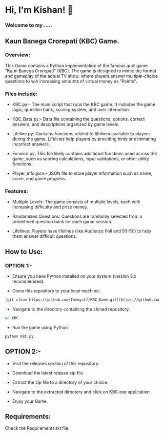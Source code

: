 # Hi, I'm Kishan! 👋
### Welcome to my .....
## Kaun Banega Crorepati (KBC) Game.  
### Overview:

This Game contains a Python implementation of the famous quiz game "Kaun Banega Crorepati" (KBC). The game is designed to mimic the format and gameplay of the actual TV show, where players answer multiple-choice questions to win increasing amounts of virtual money as "Points".

### Files include:
- KBC.py:- The main script that runs the KBC game. It includes the game logic, question bank, scoring system, and user interaction.

- KBC_Data.py:- Data file containing the questions, options, correct answers, and descriptions organized by game levels.

- Lifeline.py: Contains functions related to lifelines available to players during the game. Lifelines help players by providing hints or eliminating incorrect answers.

- Funcion.py: This file likely contains additional functions used across the game, such as scoring calculations, input validations, or other utility functions.

- Player_info.json:- JSON file to store player information such as name, score, and game progress.
### Features:

- Multiple Levels: The game consists of multiple levels, each with increasing difficulty and prize money.

- Randomized Questions: Questions are randomly selected from a predefined question bank for each game session.

- Lifelines: Players have lifelines (like Audience Poll and 50-50) to help them answer difficult questions.

## How to Use:

### OPTION 1:-
    
- Ensure you have Python installed on your system (version 3.x recommended). 

- Clone this repository to your local machine: 
```bash
[git clone https://github.com/Imemyslf/KBC_Game.git](https://github.com/Imemyslf/KBC.git)

```
- Navigate to the directory containing the cloned repository:
```bash
cd KBC
```
-  Run the game using Python
```bash
python KBC.py
```
## OPTION 2:-

- Visit the releases section of this repository.
    
- Download the latest release zip file.
    
- Extract the zip file to a directory of your choice.
    
- Navigate to the extracted directory and click on KBC.exe application

- Enjoy your Game.

## Requirements:

Check the Requirements.txt file


